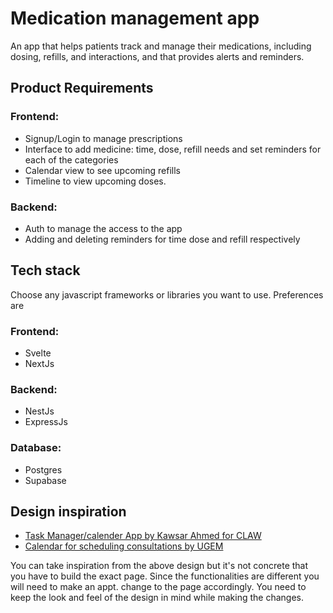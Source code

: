 # Medication management app

An app that helps patients track and manage their medications, including dosing, refills, and interactions, and that provides alerts and reminders.
## Product Requirements
### Frontend: 
- Signup/Login to manage prescriptions
- Interface to add medicine: time, dose, refill needs and set reminders for each of the categories
- Calendar view to see upcoming refills
- Timeline to view upcoming doses.

### Backend:
- Auth to manage the access to the app
- Adding and deleting reminders for time dose and refill respectively
## Tech stack
Choose any javascript frameworks or libraries you want to use. Preferences are

### Frontend: 
- Svelte
- NextJs
### Backend: 
- NestJs
- ExpressJs
### Database:
- Postgres
- Supabase

## Design inspiration
- [Task Manager/calender App by Kawsar Ahmed for CLAW](https://dribbble.com/shots/16764078-Task-Manager-calender-App)
- [Calendar for scheduling consultations by UGEM](https://dribbble.com/shots/14376775-Calendar-for-scheduling-consultations)

You can take inspiration from the above design but it's not concrete that you have to build the exact page. Since the functionalities are different you will need to make an appt. change to the page accordingly. You need to keep the look and feel of the design in mind while making the changes.
